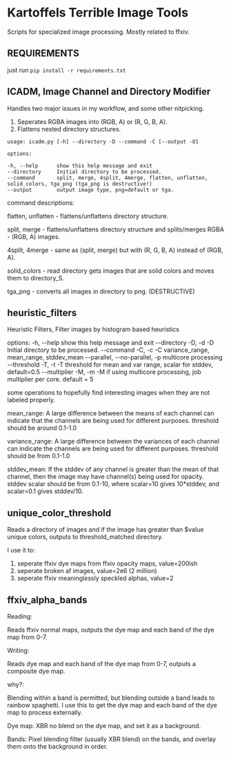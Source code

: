 # Kartoffels Terrible Image Tools

Scripts for specialized image processing. Mostly related to ffxiv.

## REQUIREMENTS

just run ```pip install -r requirements.txt```

## ICADM, Image Channel and Directory Modifier

Handles two major issues in my workflow, and some other nitpicking.

1. Seperates RGBA images into (RGB, A) or (R, G, B, A).
2. Flattens nested directory structures.

```
usage: icadm.py [-h] --directory -D --command -C [--output -O]

options:

-h, --help      show this help message and exit
--directory     Initial directory to be processed.
--command       split, merge, 4split, 4merge, flatten, unflatten, solid_colors, tga_png (tga_png is destructive!)
--output        output image type, png=default or tga.
```

command descriptions:

flatten, unflatten - flattens/unflattens directory structure.

split, merge - flattens/unflattens directory structure and splits/merges RGBA - (RGB, A) images.

4split, 4merge - same as (split, merge) but with (R, G, B, A) instead of (RGB, A).

solid_colors - read directory gets images that are solid colors and moves them to directory_S.

tga_png - converts all images in directory to png. (DESTRUCTIVE)

## heuristic_filters

Heuristic Filters, Filter images by histogram based heuristics

options:
  -h, --help            show this help message and exit
  --directory -D, -d -D
                        Initial directory to be processed.
  --command -C, -c -C   variance_range, mean_range, stddev_mean
  --parallel, --no-parallel, -p
                        multicore processing
  --threshold -T, -t -T
                        threshold for mean and var range, scalar for stddev, default=0.5
  --multiplier -M, -m -M
                        if using multicore processing, job multiplier per core. default = 5


some operations to hopefully find interesting images when they are not labeled properly.

mean_range: A large difference between the means of each channel can indicate that the channels are being used for
different purposes. threshold should be around 0.1-1.0

variance_range: A large difference between the variances of each channel can indicate the channels are being used
for different purposes. threshold should be from 0.1-1.0

stddev_mean: If the stddev of any channel is greater than the mean of that channel, then the image may have
channel(s) being used for opacity. stddev scalar should be from 0.1-10, where scalar=10 gives 10*stddev, and scalar=0.1
gives stddev/10.

## unique_color_threshold

Reads a directory of images and if the image has greater than $value unique colors, outputs to threshold_matched
directory.

I use it to:

1. seperate ffxiv dye maps from ffxiv opacity maps, value=200ish
2. seperate broken af images, value=2e6 (2 million)
3. seperate ffxiv meaninglessly speckled alphas, value=2

## ffxiv_alpha_bands

Reading:

Reads ffxiv normal maps, outputs the dye map and each band of the dye map from 0-7.

Writing:

Reads dye map and each band of the dye map from 0-7, outputs a composite dye map.

why?:

Blending within a band is permitted, but blending outside a band leads to rainbow spaghetti.
I use this to get the dye map and each band of the dye map to process externally.

Dye map: XBR no blend on the dye map, and set it as a background.

Bands: Pixel blending filter (usually XBR blend) on the bands, and overlay them onto the background in order.